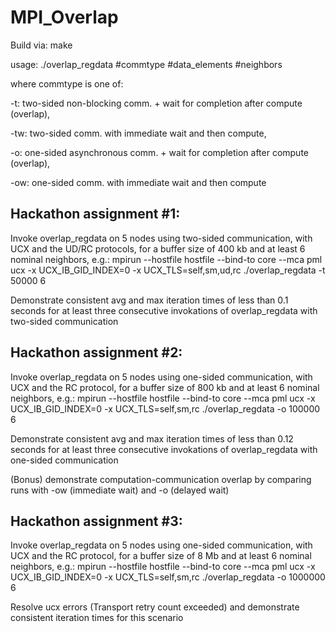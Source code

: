 # MPI_Overlap
Build via:
make

usage:
./overlap_regdata #commtype #data_elements #neighbors

where commtype is one of:

  -t: two-sided non-blocking comm. + wait for completion after compute (overlap),

  -tw: two-sided comm. with immediate wait and then compute,

  -o: one-sided asynchronous comm. + wait for completion after compute (overlap),

  -ow: one-sided comm. with immediate wait and then compute


## Hackathon assignment #1:

Invoke overlap_regdata on 5 nodes using two-sided communication, with UCX and the UD/RC protocols, for a buffer size of 400 kb and at least 6 nominal neighbors, e.g.:
mpirun --hostfile hostfile --bind-to core --mca pml ucx -x UCX_IB_GID_INDEX=0 -x UCX_TLS=self,sm,ud,rc ./overlap_regdata -t 50000 6

Demonstrate consistent avg and max iteration times of less than 0.1 seconds for at least three consecutive invokations of overlap_regdata with two-sided communication

## Hackathon assignment #2:

Invoke overlap_regdata on 5 nodes using one-sided communication, with UCX and the RC protocol, for a buffer size of 800 kb and at least 6 nominal neighbors, e.g.:
mpirun --hostfile hostfile --bind-to core --mca pml ucx -x UCX_IB_GID_INDEX=0 -x UCX_TLS=self,sm,rc ./overlap_regdata -o 100000 6

Demonstrate consistent avg and max iteration times of less than 0.12 seconds for at least three consecutive invokations of overlap_regdata with one-sided communication

(Bonus) demonstrate computation-communication overlap by comparing runs with -ow (immediate wait) and -o (delayed wait)

## Hackathon assignment #3:

Invoke overlap_regdata on 5 nodes using one-sided communication, with UCX and the RC protocol, for a buffer size of 8 Mb and at least 6 nominal neighbors, e.g.:
mpirun --hostfile hostfile --bind-to core --mca pml ucx -x UCX_IB_GID_INDEX=0 -x UCX_TLS=self,sm,rc ./overlap_regdata -o 1000000 6

Resolve ucx errors (Transport retry count exceeded) and demonstrate consistent iteration times for this scenario

